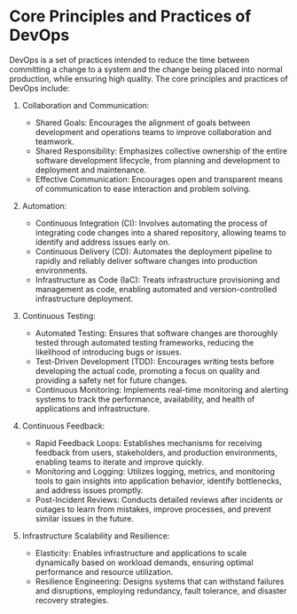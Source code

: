 # Core Principles and Practices of DevOps

DevOps is a set of practices intended to reduce the time between committing a change to a system and the change being placed into normal production, while ensuring high quality. The core principles and practices of DevOps include:
1. Collaboration and Communication:

    - Shared Goals: Encourages the alignment of goals between development and operations teams to improve collaboration and teamwork.
    - Shared Responsibility: Emphasizes collective ownership of the entire software development lifecycle, from planning and development to deployment and maintenance.
    - Effective Communication: Encourages open and transparent means of communication to ease interaction and problem solving.

2. Automation:

    - Continuous Integration (CI): Involves automating the process of integrating code changes into a shared repository, allowing teams to identify and address issues early on.
    - Continuous Delivery (CD): Automates the deployment pipeline to rapidly and reliably deliver software changes into production environments.
    - Infrastructure as Code (IaC): Treats infrastructure provisioning and management as code, enabling automated and version-controlled infrastructure deployment.

3. Continuous Testing:

    - Automated Testing: Ensures that software changes are thoroughly tested through automated testing frameworks, reducing the likelihood of introducing bugs or issues.
    - Test-Driven Development (TDD): Encourages writing tests before developing the actual code, promoting a focus on quality and providing a safety net for future changes.
    - Continuous Monitoring: Implements real-time monitoring and alerting systems to track the performance, availability, and health of applications and infrastructure.

4. Continuous Feedback:

    - Rapid Feedback Loops: Establishes mechanisms for receiving feedback from users, stakeholders, and production environments, enabling teams to iterate and improve quickly.
    - Monitoring and Logging: Utilizes logging, metrics, and monitoring tools to gain insights into application behavior, identify bottlenecks, and address issues promptly.
    - Post-Incident Reviews: Conducts detailed reviews after incidents or outages to learn from mistakes, improve processes, and prevent similar issues in the future.

5. Infrastructure Scalability and Resilience:

    - Elasticity: Enables infrastructure and applications to scale dynamically based on workload demands, ensuring optimal performance and resource utilization.
    - Resilience Engineering: Designs systems that can withstand failures and disruptions, employing redundancy, fault tolerance, and disaster recovery strategies.
